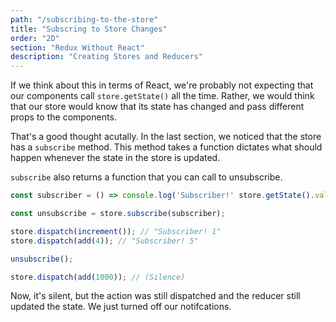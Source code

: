 ```yaml
---
path: "/subscribing-to-the-store"
title: "Subscring to Store Changes"
order: "2D"
section: "Redux Without React"
description: "Creating Stores and Reducers"
---
```


If we think about this in terms of React, we're probably not expecting that our components call `store.getState()` all the time. Rather, we would think that our store would know that its state has changed and pass different props to the components.

That's a good thought acutally. In the last section, we noticed that the store has a `subscribe` method. This method takes a function dictates what should happen whenever the state in the store is updated.

`subscribe` also returns a function that you can call to unsubscribe.

```js
const subscriber = () => console.log('Subscriber!' store.getState().value);

const unsubscribe = store.subscribe(subscriber);

store.dispatch(increment()); // "Subscriber! 1"
store.dispatch(add(4)); // "Subscriber! 5"

unsubscribe();

store.dispatch(add(1000)); // (Silence)
```

Now, it's silent, but the action was still dispatched and the reducer still updated the state. We just turned off our notifcations.
